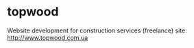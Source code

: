 # topwood
Website development for construction services (freelance)
site: http://www.topwood.com.ua
